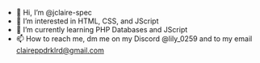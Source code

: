 - 👋 Hi, I’m @jclaire-spec
- 👀 I’m interested in HTML, CSS, and JScript
- 🌱 I’m currently learning PHP Databases and JScript
- 📫 How to reach me, dm me on my Discord @lily_0259 and to my email claireppdrklrd@gmail.com

<!---
jclaire-spec/jclaire-spec is a ✨ special ✨ repository because its `README.md` (this file) appears on your GitHub profile.
You can click the Preview link to take a look at your changes.
--->
